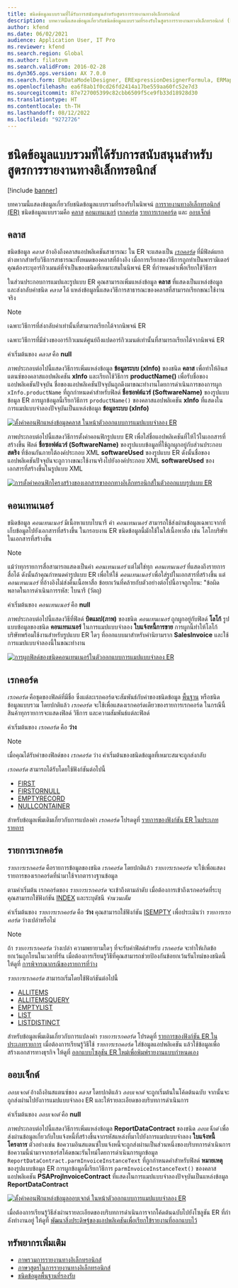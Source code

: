 ```yaml
---
title: ชนิดข้อมูลแบบรวมที่ได้รับการสนับสนุนสําหรับสูตรการรายงานทางอิเล็กทรอนิกส์
description: บทความนี้แสดงข้อมูลเกี่ยวกับชนิดข้อมูลแบบรวมที่รองรับในสูตรการรายงานทางอิเล็กทรอนิกส์ (ER)
author: kfend
ms.date: 06/02/2021
audience: Application User, IT Pro
ms.reviewer: kfend
ms.search.region: Global
ms.author: filatovm
ms.search.validFrom: 2016-02-28
ms.dyn365.ops.version: AX 7.0.0
ms.search.form: ERDataModelDesigner, ERExpressionDesignerFormula, ERMappedFormatDesigner, ERModelMappingDesigner
ms.openlocfilehash: ea6f8ab1f0cd26fd2414a17be559aa60fc52e7d3
ms.sourcegitcommit: 87e727005399c82cbb6509f5ce9fb33d18928d30
ms.translationtype: HT
ms.contentlocale: th-TH
ms.lasthandoff: 08/12/2022
ms.locfileid: "9272726"
---
```

# <a name="supported-composite-data-types-for-electronic-reporting-formulas"></a>ชนิดข้อมูลแบบรวมที่ได้รับการสนับสนุนสําหรับสูตรการรายงานทางอิเล็กทรอนิกส์

[!include [banner](../includes/banner.md)]

บทความนี้แสดงข้อมูลเกี่ยวกับชนิดข้อมูลแบบรวมที่รองรับในนิพจน์ [การรายงานทางอิเล็กทรอนิกส์ (ER)](general-electronic-reporting.md) ชนิดข้อมูลแบบรวมคือ [คลาส](#class) [คอนเทนเนอร์](#container) [เรกคอร์ด](#record) [รายการเรกคอร์ด](#record-list) และ [ออบเจ็กต์](#object)

## <a name="class"></a><a name="class"></a>คลาส

ชนิดข้อมูล *คลาส* อ้างอิงถึงคลาสแอปพลิเคชันสาธารณะ ใน ER จะแสดงเป็น [*เรกคอร์ด*](#record) ที่มีฟิลด์แยกต่างหากสําหรับวิธีการสาธารณะทั้งหมดของคลาสที่อ้างอิง เมื่อการเรียกของวิธีการถูกทำเป็นพารามิเตอร์ คุณต้องระบุอาร์กิวเมนต์ที่จำเป็นของชนิดที่เหมาะสมในนิพจน์ ER ที่กำหนดค่าเพื่อเรียกใช้วิธีการ

ในส่วนประกอบการแมปและรูปแบบ ER คุณสามารถเพิ่มแหล่งข้อมูล **คลาส** ที่แสดงเป็นแหล่งข้อมูลและส่งกลับค่าชนิด *คลาส* ได้ แหล่งข้อมูลนี้แสดงวิธีการสาธารณะของคลาสที่สามารถเรียกขณะใช้งานจริง

> [!NOTE]
> เฉพาะวิธีการที่ส่งกลับค่าเท่านั้นที่สามารถเรียกได้จากนิพจน์ ER
>
> เฉพาะวิธีการที่มีช่วงของอาร์กิวเมนต์ศูนย์ถึงแปดอาร์กิวเมนต์เท่านั้นที่สามารถเรียกได้จากนิพจน์ ER

ค่าเริ่มต้นของ *คลาส* คือ **null**

ภาพประกอบต่อไปนี้แสดงวิธีการเพิ่มแหล่งข้อมูล **ข้อมูลระบบ (xInfo)** ของชนิด **คลาส** เพื่อทําให้อินสแตนซ์ของคลาสแอปพลิเคชัน **xInfo** และเรียกใช้วิธีการ **productName()** เพื่อรับชื่อของแอปพลิเคชันปัจจุบัน ชื่อของแอปพลิเคชันปัจจุบันถูกดึงมาขณะทํางานโดยการดําเนินการของการผูก `xInfo.productName` ที่ถูกกําหนดค่าสําหรับฟิลด์ **ชื่อซอฟต์แวร์ (SoftwareName)** ของรูปแบบข้อมูล ER การผูกข้อมูลนี้เรียกวิธีการ `productName()` ของคลาสแอปพลิเคชัน **xInfo** ที่แสดงในการแมปแบบจําลองปัจจุบันเป็นแหล่งข้อมูล **ข้อมูลระบบ (xInfo)**

[![ตั้งค่าคอนฟิกแหล่งข้อมูลคลาส ในหน้าตัวออกแบบการแมปแบบจำลอง ER](./media/er-formula-supported-data-types-composite-class1.gif)](./media/er-formula-supported-data-types-composite-class1.gif)

ภาพประกอบต่อไปนี้แสดงวิธีการตั้งค่าคอนฟิกรูปแบบ ER เพื่อใส่ชื่อแอปพลิเคชันที่ให้ไว้ในเอกสารที่สร้างขึ้น ฟิลด์ **ชื่อซอฟต์แวร์ (SoftwareName)** ของรูปแบบข้อมูลที่ใช้ถูกผูกอยู่กับส่วนประกอบ **สตริง** ที่ซ้อนกันภายใต้องค์ประกอบ XML **softwareUsed** ของรูปแบบ ER ดังนั้นชื่อของแอปพลิเคชันปัจจุบันจะถูกวางขณะใช้งานจริงไปยังองค์ประกอบ XML **softwareUsed** ของเอกสารที่สร้างขึ้นในรูปแบบ XML

[![การตั้งค่าคอนฟิกโครงสร้างของเอกสารขาออกทางอิเล็กทรอนิกส์ในตัวออกแบบรูปแบบ ER](./media/er-formula-supported-data-types-composite-class2.png)](./media/er-formula-supported-data-types-composite-class2.png)

## <a name="container"></a><a name="container"></a>คอนเทนเนอร์

ชนิดข้อมูล *คอนเทนเนอร์* มีเนื้อหาแบบไบนารี ค่า *คอนเทนเนอร์* สามารถใช้ส่งผ่านข้อมูลเฉพาะจากที่เก็บข้อมูลไปยังเอกสารที่สร้างขึ้น ในกรอบงาน ER ชนิดข้อมูลนี้มักใช้ในใส่เนื้อหาสื่อ เช่น โลโกบริษัทในเอกสารที่สร้างขึ้น

> [!NOTE]
> แม้ว่าทุกรายการสื่อสามารถแสดงเป็นค่า *คอนเทนเนอร์* แต่ไม่ใช่ทุก *คอนเทนเนอร์* ที่แสดงถึงรายการสื่อได้ ดังนั้นถ้าคุณกําหนดค่ารูปแบบ ER เพื่อให้ใช้ *คอนเทนเนอร์* เพื่อใส่รูปในเอกสารที่สร้างขึ้น แต่ *คอนเทนเนอร์* ที่อ้างอิงไม่ส่งคืนเนื้อหาสื่อ ข้อยกเว้นที่คล้ายกับตัวอย่างต่อไปนี้อาจถูกโยน: "ข้อผิดพลาดในการดําเนินการรหัส: ไบนารี (วัตถุ)

ค่าเริ่มต้นของ *คอนเทนเนอร์* คือ **null**

ภาพประกอบต่อไปนี้แสดงวิธีที่ฟิลด์ **บิตแมป(ภาพ)** ของชนิด *คอนเทนเนอร์* ถูกผูกอยู่กับฟิลด์ **โลโก้** รูปแบบข้อมูลของชนิด **คอนเทนเนอร์** ในการแมปแบบจําลอง **ใบแจ้งหนี้การขาย** การผูกนี้ทําให้โลโก้บริษัทพร้อมใช้งานสําหรับรูปแบบ ER ใดๆ ที่ออกแบบมาสําหรับคํานิยามราก **SalesInvoice** และใช้การแมปแบบจําลองนี้ในขณะทํางาน

[![การผูกฟิลด์ของชนิดคอนเทนเนอร์ในตัวออกแบบการแมปแบบจําลอง ER](./media/er-formula-supported-data-types-composite-container.png)](./media/er-formula-supported-data-types-composite-container.png)

## <a name="record"></a><a name="record"></a>เรกคอร์ด

*เรกคอร์ด* คือชุดของฟิลด์ที่มีชื่อ ซึ่งแต่ละเรกคอร์ดจะสัมพันธ์กับค่าของชนิดข้อมูล [พื้นฐาน](er-formula-supported-data-types-primitive.md) หรือชนิดข้อมูลแบบรวม โดยปกติแล้ว *เรกคอร์ด* จะใช้เพื่อแสดงเรกคอร์ดเดียวของรายการเรกคอร์ด ในกรณีนี้ สินค้าทุกรายการจะแสดงฟิลด์ วิธีการ และความสัมพันธ์แต่ละฟิลด์

ค่าเริ่มต้นของ *เรกคอร์ด* คือ **ว่าง**

> [!NOTE]
> เมื่อคุณได้รับค่าของฟิลด์ของ *เรกคอร์ด* ว่าง ค่าเริ่มต้นของชนิดข้อมูลที่เหมาะสมจะถูกส่งกลับ

*เรกคอร์ด* สามารถได้รับโดยใช้ฟังก์ชันต่อไปนี้

- [FIRST](er-functions-list-first.md)
- [FIRSTORNULL](er-functions-list-firstornull.md)
- [EMPTYRECORD](er-functions-record-emptyrecord.md)
- [NULLCONTAINER](er-functions-record-nullcontainer.md)

สำหรับข้อมูลเพิ่มเติมเกี่ยวกับการแปลงค่า *เรกคอร์ด* โปรดดูที่ [รายการของฟังก์ชัน ER ในประเภทรายการ](er-functions-category-list.md)

## <a name="record-list"></a><a name="record-list"></a>รายการเรกคอร์ด

*รายการเรกคอร์ด* คือรายการข้อมูลของชนิด *เรกคอร์ด* โดยปกติแล้ว *รายการเรกคอร์ด* จะใช้เพื่อแสดงรายการของเรกคอร์ดที่นํามาใช้จากตารางฐานข้อมูล

ตามค่าเริ่มต้น เรกคอร์ดของ *รายการเรกคอร์ด* จะเข้าถึงตามลําดับ เมื่อต้องการเข้าถึงเรกคอร์ดที่ระบุ คุณสามารถใช้ฟังก์ชัน [INDEX](er-functions-list-index.md) และระบุดัชนี *จำนวนเต็ม*

ค่าเริ่มต้นของ *รายการเรกคอร์ด* คือ **ว่าง** คุณสามารถใช้ฟังก์ชัน [ISEMPTY](er-functions-list-isempty.md) เพื่อประเมินว่า *รายการเรกคอร์ด* ว่างเปล่าหรือไม่

> [!NOTE]
> ถ้า *รายการเรกคอร์ด* ว่างเปล่า ความพยายามใดๆ ที่จะรับค่าฟิลด์สำหรับ *เรกคอร์ด* จะทำให้เกิดข้อยกเว้นถูกโยนในเวลาที่รัน เมื่อต้องการเรียนรู้วิธีที่คุณสามารถช่วยป้องกันข้อยกเว้นรันไทม์ของชนิดนี้ ให้ดูที่ [การพิจารณากรณีของรายการที่ว่าง](er-components-inspections.md#i9)

*รายการเรกคอร์ด* สามารถเริ่มโดยใช้ฟังก์ชันต่อไปนี้

- [ALLITEMS](er-functions-list-allitems.md)
- [ALLITEMSQUERY](er-functions-list-allitemsquery.md)
- [EMPTYLIST](er-functions-list-emptylist.md)
- [LIST](er-functions-list-list.md)
- [LISTDISTINCT](er-functions-list-listdistinct.md)

สำหรับข้อมูลเพิ่มเติมเกี่ยวกับการแปลงค่า *รายการเรกคอร์ด* โปรดดูที่ [รายการของฟังก์ชัน ER ในประเภทรายการ](er-functions-category-list.md) เมื่อต้องการเรียนรู้วิธีใช้ *รายการเรกคอร์ด* ใส่ข้อมูลแอปพลิเคชัน แล้วใช้ข้อมูลเพื่อสร้างเอกสารทางธุรกิจ ให้ดูที่ [ออกแบบโซลูชัน ER ใหม่เพื่อพิมพ์รายงานแบบกําหนดเอง](er-quick-start1-new-solution.md)

## <a name="object"></a><a name="object"></a>ออบเจ็กต์

*ออบเจกต์* อ้างถึงอินสแตนซ์ของ *คลาส* โดยปกติแล้ว *ออบเจกต์* จะถูกเริ่มต้นในโค้ดต้นฉบับ จากนั้นจะถูกส่งผ่านไปยังการแมปแบบจําลอง ER และให้รายละเอียดของบริบทการดําเนินการ

ค่าเริ่มต้นของ *ออบเจกต์* คือ **null**

ภาพประกอบต่อไปนี้แสดงวิธีการเพิ่มแหล่งข้อมูล **ReportDataContract** ของชนิด *ออบเจ็กต์* เพื่อส่งผ่านข้อมูลเกี่ยวกับใบแจ้งหนี้ที่สร้างขึ้นจากรหัสแหล่งที่มาไปยังการแมปแบบจําลอง **ใบแจ้งหนี้โครงการ** ตัวอย่างเช่น ข้อความอินสแตนซ์ใบแจ้งหนี้จะถูกส่งผ่านเป็นส่วนหนึ่งของบริบทการดําเนินการ ข้อความนี้นํามาจากซอร์สโค้ดขณะรันไทม์โดยการดําเนินการผูกข้อมูล `ReportDataContract.parmInvoiceInstanceText` ที่ถูกกําหนดค่าสําหรับฟิลด์ **หมายเหตุ** ของรูปแบบข้อมูล ER การผูกข้อมูลนี้เรียกวิธีการ `parmInvoiceInstanceText()` ของคลาสแอปพลิเคชัน **PSAProjInvoiceContract** ที่แสดงในการแมปแบบจําลองปัจจุบันเป็นแหล่งข้อมูล **ReportDataContract**

[![ตั้งค่าคอนฟิกแหล่งข้อมูลออบเจกต์ ในหน้าตัวออกแบบการแมปแบบจำลอง ER](./media/er-formula-supported-data-types-composite-object.gif)](./media/er-formula-supported-data-types-composite-object.gif)

เมื่อต้องการเรียนรู้วิธีส่งผ่านรายละเอียดของบริบทการดําเนินการจากโค้ดต้นฉบับไปยังโซลูชัน ER ที่กําลังทํางานอยู่ ให้ดูที่ [พัฒนาสิ่งประดิษฐ์ของแอปพลิเคชันเพื่อเรียกใข้รายงานที่ออกแบบไว้](er-quick-start1-new-solution.md#DevelopCustomCode)

## <a name="additional-resources"></a>ทรัพยากรเพิ่มเติม

- [ภาพรวมการรายงานทางอิเล็กทรอนิกส์](general-electronic-reporting.md)
- [ภาษาสูตรในการรายงานทางอิเล็กทรอนิกส์](er-formula-language.md)
- [ชนิดข้อมูลพื้นฐานที่รองรับ](er-formula-supported-data-types-primitive.md)
